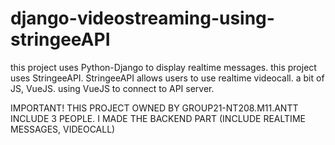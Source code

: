 # django-videostreaming-using-stringeeAPI
this project uses Python-Django to display realtime messages.
this project uses StringeeAPI.
StringeeAPI allows users to use realtime videocall.
a bit of JS, VueJS.
using VueJS to connect to API server.

IMPORTANT!
THIS PROJECT OWNED BY GROUP21-NT208.M11.ANTT INCLUDE 3 PEOPLE.
I MADE THE BACKEND PART (INCLUDE REALTIME MESSAGES, VIDEOCALL)

